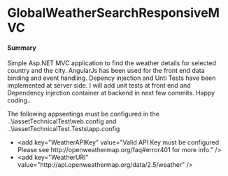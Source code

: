# GlobalWeatherSearchResponsiveMVC
<h4>Summary</h4>
<p>Simple Asp.NET MVC application to find the weather details for selected country and the city. AngularJs has been used for the front end data binding and event handling. Depency injection and Unti Tests have been implemented at server side. I will add unit tests at front end and Dependency injection container at backend in next few commits. Happy coding.. </p>
<p>The following appseetings must be configured in the ..\iassetTechnicalTest\web.config and ..\iassetTechnicalTest.Tests\app.config</p>
<ul>
<li>&lt;add key="WeatherAPIKey" value="Valid API Key must be configured Please see http://openweathermap.org/faq#error401 for more info." /> </li>
<li>&lt;add key="WeatherURI" value="http://api.openweathermap.org/data/2.5/weather" /></li>
</ul>
